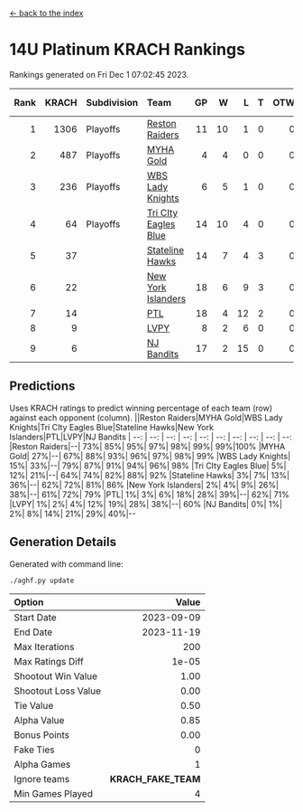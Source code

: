 [<- back to the index](readme.md)
# 14U Platinum KRACH Rankings
Rankings generated on Fri Dec  1 07:02:45 2023.

Rank|KRACH|Subdivision|Team|GP|W|L|T|OTW|OTL|SoS|Exp Wins|Win Diff
---:|---:|:---|:---|---:|---:|---:|---:|---:|---:|---:|---:|---:
1|1306|Playoffs|[Reston Raiders](https://gamesheetstats.com/seasons/3663/teams/140829/schedule)|11|10|1|0|0|0|654|10.8|-0.0
2|487|Playoffs|[MYHA Gold](https://gamesheetstats.com/seasons/3663/teams/140824/schedule)|4|4|0|0|0|0|15|4.9|0.0
3|236|Playoffs|[WBS Lady Knights](https://gamesheetstats.com/seasons/3663/teams/140825/schedule)|6|5|1|0|0|0|198|5.8|-0.0
4|64|Playoffs|[Tri CIty Eagles Blue](https://gamesheetstats.com/seasons/3663/teams/140831/schedule)|14|10|4|0|0|0|127|10.9|0.0
5|37||[Stateline Hawks](https://gamesheetstats.com/seasons/3663/teams/140830/schedule)|14|7|4|3|0|0|135|9.4|0.0
6|22||[New York Islanders](https://gamesheetstats.com/seasons/3663/teams/140832/schedule)|18|6|9|3|0|0|141|8.4|0.0
7|14||[PTL](https://gamesheetstats.com/seasons/3663/teams/140827/schedule)|18|4|12|2|0|0|311|5.9|0.0
8|9||[LVPY](https://gamesheetstats.com/seasons/3663/teams/140820/schedule)|8|2|6|0|0|0|166|2.9|0.0
9|6||[NJ Bandits](https://gamesheetstats.com/seasons/3663/teams/140828/schedule)|17|2|15|0|0|0|176|2.9|0.0

## Predictions
Uses KRACH ratings to predict winning percentage of each team (row) against each opponent (column).
||Reston Raiders|MYHA Gold|WBS Lady Knights|Tri CIty Eagles Blue|Stateline Hawks|New York Islanders|PTL|LVPY|NJ Bandits
| --: | --: | --: | --: | --: | --: | --: | --: | --: | --: 
|Reston Raiders|--| 73%| 85%| 95%| 97%| 98%| 99%| 99%|100%
|MYHA Gold| 27%|--| 67%| 88%| 93%| 96%| 97%| 98%| 99%
|WBS Lady Knights| 15%| 33%|--| 79%| 87%| 91%| 94%| 96%| 98%
|Tri CIty Eagles Blue|  5%| 12%| 21%|--| 64%| 74%| 82%| 88%| 92%
|Stateline Hawks|  3%|  7%| 13%| 36%|--| 62%| 72%| 81%| 86%
|New York Islanders|  2%|  4%|  9%| 26%| 38%|--| 61%| 72%| 79%
|PTL|  1%|  3%|  6%| 18%| 28%| 39%|--| 62%| 71%
|LVPY|  1%|  2%|  4%| 12%| 19%| 28%| 38%|--| 60%
|NJ Bandits|  0%|  1%|  2%|  8%| 14%| 21%| 29%| 40%|--

## Generation Details

Generated with command line:
```
./aghf.py update
```

| Option | Value |
| :----- | ----: |
| Start Date | 2023-09-09 |
| End Date | 2023-11-19 |
| Max Iterations | 200 |
| Max Ratings Diff | 1e-05 |
| Shootout Win Value | 1.00 |
| Shootout Loss Value | 0.00 |
| Tie Value | 0.50 |
| Alpha Value | 0.85 |
| Bonus Points | 0.00 |
| Fake Ties | 0 |
| Alpha Games | 1 |
| Ignore teams | __KRACH_FAKE_TEAM__ |
| Min Games Played | 4 |

